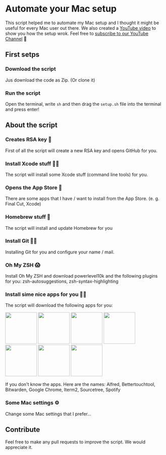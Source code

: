 # Automate your Mac setup
This script helped me to automate my Mac setup and I thought it might be useful for every Mac user out there. 
We also created a [YouTube video](https://youtu.be/eFlnqSqkTas) to show you how the setup wrok. Feel free to [subscribe to our YouTube Channel](https://www.youtube.com/channel/UChXpovO__JiZrbcfTDFt39w?sub_confirmation=1) 🙏

## First setps
### Download the script
Jus download the code as Zip. (Or clone it) 

### Run the script
Open the terminal, write `sh` and then drag the `setup.sh` file into the terminal and press enter!

## About the script 
### Creates RSA key 🔐
First of all the script will create a new RSA key and opens GitHub for you. 

### Install Xcode stuff 👨‍💻
The script will install some Xcode stuff (command line tools) for you. 

### Opens the App Store 🏪
There are some apps that I have / want to install from the App Store. (e. g. Final Cut, Xcode)

### Homebrew stuff 🍺
The script will install and update Homebrew for you

### Install Git 🦸‍♂️
Installing Git for you and configure your name / mail. 

### Oh My ZSH 😱
Install Oh My ZSH and download powerlevel10k and the following plugins for you: zsh-autosuggestions, zsh-syntax-highlighting

### Install sime nice apps for you 🧙‍♂️
The script will download the following apps for you:

<img src="https://www.alfredapp.com/media/logo4.png" height="100"> 
<img src="https://folivora.ai/folivora/static/media/btticon.cc0bf8bc.png" height="100"> 
<img src="https://upload.wikimedia.org/wikipedia/commons/0/03/Bitwarden_Logo.png" height="100"> 
<img src="https://upload.wikimedia.org/wikipedia/commons/thumb/e/e1/Google_Chrome_icon_%28February_2022%29.svg/2048px-Google_Chrome_icon_%28February_2022%29.svg.png" height="100"> 
<img src="https://upload.wikimedia.org/wikipedia/commons/3/31/ITerm2_v3.4_icon.png" height="100"> 
<img src="https://mycrackfree.com/wp-content/uploads/2018/07/logo-tree.jpg" height="100"> 
<img src="https://upload.wikimedia.org/wikipedia/commons/thumb/1/19/Spotify_logo_without_text.svg/2048px-Spotify_logo_without_text.svg.png" height="100"> 

If you don't know the apps. Here are the names: Alfred, Bettertouchtool, Bitwarden, Google Chrome, Iterm2, Sourcetree, Spotify

### Some Mac settings ⚙️
Change some Mac settings that I prefer...

## Contribute
Feel free to make any pull requests to improve the script. We would appreciate it. 
